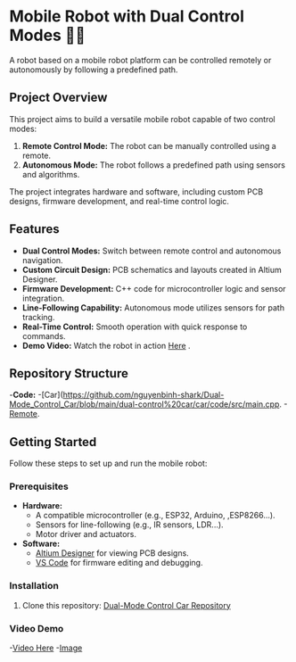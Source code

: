 # Mobile Robot with Dual Control Modes 🤖🚗

A robot based on a mobile robot platform can be controlled remotely or autonomously by following a predefined path.

## Project Overview
This project aims to build a versatile mobile robot capable of two control modes:
1. **Remote Control Mode:** The robot can be manually controlled using a remote.
2. **Autonomous Mode:** The robot follows a predefined path using sensors and algorithms.

The project integrates hardware and software, including custom PCB designs, firmware development, and real-time control logic.

## Features
- **Dual Control Modes:** Switch between remote control and autonomous navigation.
- **Custom Circuit Design:** PCB schematics and layouts created in Altium Designer.
- **Firmware Development:** C++ code for microcontroller logic and sensor integration.
- **Line-Following Capability:** Autonomous mode utilizes sensors for path tracking.
- **Real-Time Control:** Smooth operation with quick response to commands.
- **Demo Video:** Watch the robot in action [Here](https://youtu.be/TzDKLDsIgCA)
.

## Repository Structure
-**Code:**
-[Car](https://github.com/nguyenbinh-shark/Dual-Mode_Control_Car/blob/main/dual-control%20car/car/code/src/main.cpp.
-[Remote](https://github.com/nguyenbinh-shark/Dual-Mode_Control_Car/blob/main/dual-control%20car/remote/remotevscode/src/main.cpp).
## Getting Started
Follow these steps to set up and run the mobile robot:

### Prerequisites
- **Hardware:**
  - A compatible microcontroller (e.g., ESP32, Arduino, ,ESP8266...).
  - Sensors for line-following (e.g., IR sensors, LDR...).
  - Motor driver and actuators.
- **Software:**
  - [Altium Designer](https://www.altium.com/) for viewing PCB designs.
  - [VS Code](https://code.visualstudio.com/) for firmware editing and debugging.

### Installation
1. Clone this repository:
   [Dual-Mode Control Car Repository](https://github.com/nguyenbinh-shark/Dual-Mode_Control_Car)

### Video Demo
-[Video Here](https://youtu.be/TzDKLDsIgCA)
-[Image](https://github.com/nguyenbinh-shark/Dual-Mode_Control_Car/tree/main/dual-control%20car/Image)

